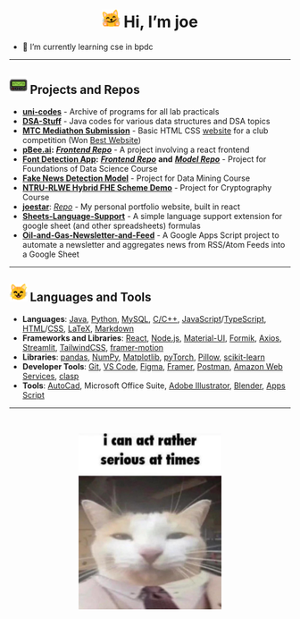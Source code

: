 <h1 align="center">
    <img
        src="https://raw.githubusercontent.com/joejo-joestar/joestar/5c0d47baa1b1bc02dace9f882fd2d6ba92e0e0db/src/assets/pixhi.png"
        alt="o7"
        width="32"
    />
    Hi, I’m joe
</h1>
<!--- (joe mama) --->

- 🌱 I’m currently learning cse in bpdc

---

<h2>
    <img
        src="https://raw.githubusercontent.com/joejo-joestar/joestar/8ad250ff86a6254c58bb2072f0dc163b48b1d5b5/src/assets/pixcontact.png"
        alt="projects"
        width="32"
    />
    Projects and Repos
</h2>

- [**uni-codes**](https://github.com/joejo-joestar/uni-codes) - Archive of programs for all lab practicals
- [**DSA-Stuff**](https://github.com/joejo-joestar/DSA-Stuff) - Java codes for various data structures and DSA topics
- [**MTC Mediathon Submission**](https://github.com/SreenikethanI/Mediathon2024-Logitik) - Basic HTML CSS [website](https://sreenikethani.github.io/Mediathon2024-Logitik/) for a club competition (Won [Best Website](https://www.linkedin.com/posts/microsoft-tech-club_microsofttechclub-photography-webdev-activity-7241003189209055232-g2q4))
- **[pBee.ai](https://peebee.vercel.app/):** [***Frontend Repo***](https://github.com/joejo-joestar/pBee.ai-frontend) - A project involving a react frontend
- **[Font Detection App](https://fontdetector.streamlit.app/):** [***Frontend Repo***](https://github.com/joejo-joestar/Font-Detection-App) **and** [***Model Repo***](https://github.com/SreenikethanI/Font-Detection-Model) - Project for Foundations of Data Science Course
- [**Fake News Detection Model**](https://github.com/joejo-joestar/FakeNews-Detection-Model) - Project for Data Mining Course
- [**NTRU-RLWE Hybrid FHE Scheme Demo**](https://github.com/joejo-joestar/NTRU-RLWE-Hybrid-Scheme) - Project for Cryptography Course
- [**joestar**](https://joestar.vercel.app/): [*Repo*](https://github.com/joejo-joestar/joestar) - My personal portfolio website, built in react
- [**Sheets-Language-Support**](https://github.com/joejo-joestar/Sheets-Language-Support) - A simple language support extension for google sheet (and other spreadsheets) formulas
- [**Oil-and-Gas-Newsletter-and-Feed**](https://github.com/joejo-joestar/Oil-and-Gas-Newsletter-and-Feed) - A Google Apps Script project to automate a newsletter and aggregates news from RSS/Atom Feeds into a Google Sheet

---

<h2>
    <img
        src="https://raw.githubusercontent.com/joejo-joestar/joestar/8ad250ff86a6254c58bb2072f0dc163b48b1d5b5/src/assets/pixnow.png"
        alt="languages"
        width="32"
    />
    Languages and Tools
</h2>

- **Languages**: [Java](https://www.adobe.com/in/products/illustrator.html), [Python](https://www.python.org), [MySQL](https://www.mysql.com/), [C/C++](https://www.cprogramming.com/), [JavaScript](https://developer.mozilla.org/en-US/docs/Web/JavaScript)/[TypeScript](https://www.typescriptlang.org/), [HTML](https://developer.mozilla.org/en-US/docs/Web/HTML)/[CSS](https://developer.mozilla.org/en-US/docs/Web/CSS), [LaTeX](https://www.latex-project.org/), [Markdown](https://daringfireball.net/projects/markdown/)
- **Frameworks and Libraries**: [React](https://reactjs.org/), [Node.js](https://nodejs.org/en), [Material-UI](https://mui.com/material-ui/), [Formik](https://formik.org/), [Axios](https://axios-http.com/), [Streamlit](https://streamlit.io/), [TailwindCSS](https://tailwindcss.com/), [framer-motion](https://motion.dev/docs/framer)
- **Libraries**: [pandas](https://pandas.pydata.org/), [NumPy](https://numpy.org/), [Matplotlib](https://matplotlib.org/), [pyTorch](https://pytorch.org/), [Pillow](https://pillow.readthedocs.io/en/stable/), [scikit-learn](https://scikit-learn.org/stable/)
- **Developer Tools**: [Git](https://git-scm.com/), [VS Code](https://code.visualstudio.com/), [Figma](https://www.figma.com/), [Framer](https://www.framer.com/), [Postman](https://postman.com), [Amazon Web Services](https://aws.amazon.com), [clasp](https://github.com/google/clasp)
- **Tools**: [AutoCad](https://www.autodesk.com/ae/products/autocad/overview), Microsoft Office Suite, [Adobe Illustrator](https://www.adobe.com/in/products/illustrator.html), [Blender](https://www.blender.org/), [Apps Script](https://developers.google.com/apps-script)

---

<br>

<p align="center">
    <img src="./assets/serious%20and%20professional.png" alt="Very Serious and Professional" title="Very Serious and Professional" width="256">
</p>

<!---
joejo-joestar/joejo-joestar is a ✨ special ✨ repository because its `README.md` (this file) appears on your GitHub profile.
You can click the Preview link to take a look at your changes.
> "[weli welo weli](https://youtu.be/QxYpiBlHr1w) 
> 🍄
> 😺
> 
>                 - alan walked

--->
